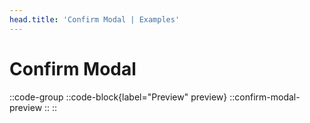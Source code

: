 ```yaml
---
head.title: 'Confirm Modal | Examples'
---
```


# Confirm Modal

::code-group
  ::code-block{label="Preview" preview}
    ::confirm-modal-preview
  ::
::